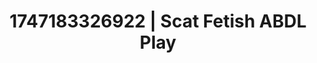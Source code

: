 ---
categories:
- Workplace fantasy
- Soft bondage
- Lingerie worship
- Wet skin
- Interactive NSFW
image: /assets/images/1747183326922.webp
layout: post
seo:
  description: Featured content with premium ABDL Play, Scat Fetish. HD images available.
  keywords: ABDL Play, Scat Fetish
  og_image: /assets/images/1747183326922.webp
  schema_type: VisualArtwork
tags:
- ABDL Play
- '#1747183326922'
- Scat Fetish
title: 1747183326922 | Scat Fetish ABDL Play
---